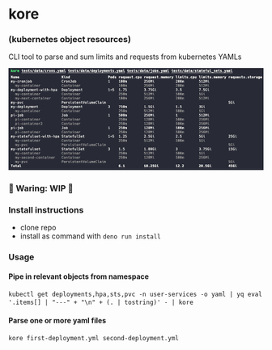 # kore

### (kubernetes object resources)

CLI tool to parse and sum limits and requests from kubernetes YAMLs

![kore](data/img.png)

### 🚧 Waring: WIP 🚧

### Install instructions

- clone repo
- install as command with `deno run install`

### Usage

#### Pipe in relevant objects from namespace
```
kubectl get deployments,hpa,sts,pvc -n user-services -o yaml | yq eval '.items[] | "---" + "\n" + (. | tostring)' - | kore

```

#### Parse one or more yaml files
```
kore first-deployment.yml second-deployment.yml
```

